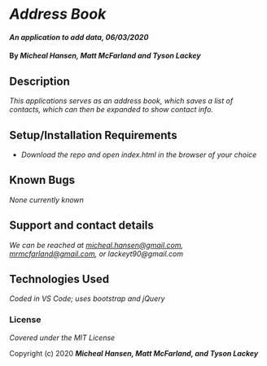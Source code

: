 # _Address Book_

#### _An application to add data, 06/03/2020_

#### By _**Micheal Hansen, Matt McFarland and Tyson Lackey**_

## Description

_This applications serves as an address book, which saves a list of contacts, which can then be expanded to show contact info._

## Setup/Installation Requirements

* _Download the repo and open index.html in the browser of your choice_

## Known Bugs

_None currently known_

## Support and contact details

_We can be reached at micheal.hansen@gmail.com, mrmcfarland@gmail.com, or lackeyt90@gmail.com_

## Technologies Used

_Coded in VS Code; uses bootstrap and jQuery_

### License

*Covered under the MIT License*

Copyright (c) 2020 **_Micheal Hansen, Matt McFarland, and Tyson Lackey_**
